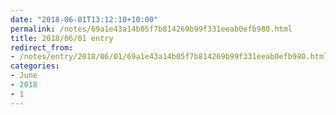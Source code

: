 ```yaml
---
date: "2018-06-01T13:12:10+10:00"
permalink: /notes/69a1e43a14b05f7b814269b99f331eeab0efb980.html
title: 2018/06/01 entry
redirect_from:
- /notes/entry/2018/06/01/69a1e43a14b05f7b814269b99f331eeab0efb980.html
categories:
- June
- 2018
- 1
---
```

